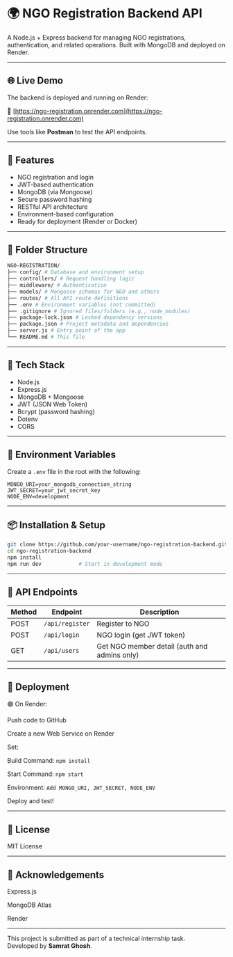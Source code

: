 # 🌍 NGO Registration Backend API

A Node.js + Express backend for managing NGO registrations, authentication, and related operations. Built with MongoDB and deployed on Render.

---

## 🌐 Live Demo

The backend is deployed and running on Render:

🔗 [https://ngo-registration.onrender.com](https://ngo-registration.onrender.com)

Use tools like **Postman** to test the API endpoints.

---

## 🚀 Features

- NGO registration and login
- JWT-based authentication
- MongoDB (via Mongoose)
- Secure password hashing
- RESTful API architecture
- Environment-based configuration
- Ready for deployment (Render or Docker)

---

## 📁 Folder Structure

```bash
NGO-REGISTRATION/
├── config/ # Database and environment setup
├── controllers/ # Request handling logic
├── middleware/ # Authentication 
├── models/ # Mongoose schemas for NGO and others
├── routes/ # All API route definitions
├── .env # Environment variables (not committed)
├── .gitignore # Ignored files/folders (e.g., node_modules)
├── package-lock.json # Locked dependency versions
├── package.json # Project metadata and dependencies
├── server.js # Entry point of the app
└── README.md # This file
```

---


## 🔧 Tech Stack

- Node.js
- Express.js
- MongoDB + Mongoose
- JWT (JSON Web Token)
- Bcrypt (password hashing)
- Dotenv
- CORS

---

## 🔐 Environment Variables

Create a `.env` file in the root with the following:

```env
MONGO_URI=your_mongodb_connection_string
JWT_SECRET=your_jwt_secret_key
NODE_ENV=development
```

---

## 📦 Installation & Setup

```bash
git clone https://github.com/your-username/ngo-registration-backend.git
cd ngo-registration-backend
npm install
npm run dev            # Start in development mode
```

---


## 🧪 API Endpoints

| Method | Endpoint                                     | Description                                 |
|--------|----------------------------------------------|---------------------------------------------|
| POST   | `/api/register`                              | Register to NGO                             |
| POST   | `/api/login`                                 | NGO login (get JWT token)                   |
| GET    | `/api/users`                                 | Get NGO member detail (auth and admins only)|

---

## 🚀 Deployment

🟣 On Render:

Push code to GitHub

Create a new Web Service on Render

Set:

Build Command: `npm install`

Start Command: `npm start`

Environment: `Add MONGO_URI, JWT_SECRET, NODE_ENV`

Deploy and test!

---

## 📄 License

MIT License

---

## 🙌 Acknowledgements

Express.js

MongoDB Atlas

Render

---

This project is submitted as part of a technical internship task.  
Developed by **Samrat Ghosh**.
